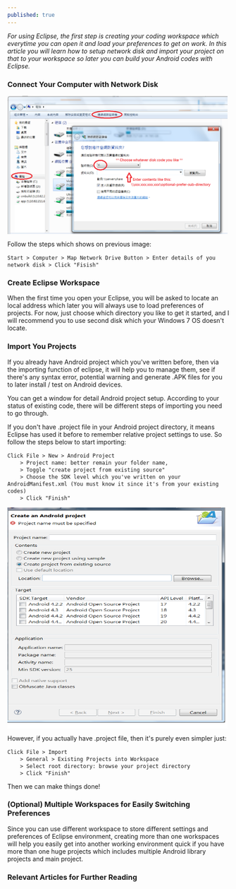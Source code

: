 ```yaml
---
published: true
---
```

_For using Eclipse, the first step is creating your coding workspace which everytime you can open it and load your preferences to get on work. In this article you will learn how to setup network disk and import your project on that to your workspace so later you can build your Android codes with Eclipse._

### Connect Your Computer with Network Disk
<img src="https://raw.githubusercontent.com/mania7539/articles/gh-pages/images/win7-network-disk-1.png" style="width: 500px;" align="center" /></br>

Follow the steps which shows on previous image:
```
Start > Computer > Map Network Drive Button > Enter details of you network disk > Click "Fisish" 
```

### Create Eclipse Workspace
When the first time you open your Eclipse, you will be asked to locate an local address which later you will always use to load preferences of projects. For now, just choose which directory you like to get it started, and I will recommend you to use second disk which your Windows 7 OS doesn't locate.

### Import You Projects
If you already have Android project which you've written before, then via the importing function of eclipse, it will help you to manage them, see if there's any syntax error, potential warning and generate .APK files for you to later install / test on Android devices.

You can get a window for detail Android project setup. According to your status of existing code, there will be different steps of importing you need to go through. 

If you don't have .project file in your Android project directory, it means Eclipse has used it before to remember relative project settings to use. So follow the steps below to start importing:</br>

```
Click File > New > Android Project 
	> Project name: better remain your folder name, 
    > Toggle "create project from existing source"
    > Choose the SDK level which you've written on your AndroidManifest.xml (You must know it since it's from your existing codes)
    > Click "Finish"
```

<img src="https://raw.githubusercontent.com/mania7539/articles/gh-pages/images/new-project-from-existing-source.png" style="width: 500px; height: 500px;" align="center" />

However, if you actually have .project file, then it's purely even simpler just: </br>

```
Click File > Import 
	> General > Existing Projects into Workspace 
    > Select root directory: browse your project directory
    > Click "Finish"
```

Then we can make things done!

### (Optional) Multiple Workspaces for Easily Switching Preferences 
Since you can use different workspace to store different settings and preferences of Eclipse environment, creating more than one workspaces will help you easily get into another working environment quick if you have more than one huge projects which includes multiple Android library projects and main project.

### Relevant Articles for Further Reading
